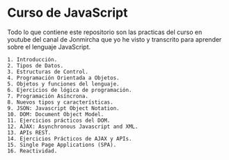 # Curso de JavaScript

Todo lo que contiene este repositorio son las practicas del curso en youtube del canal de Jonmircha que yo he visto y transcrito para aprender sobre el lenguaje JavaScript.

```
1. Introducción.
2. Tipos de Datos.
3. Estructuras de Control.
4. Programación Orientada a Objetos.
5. Objetos y funciones del lenguaje.
6. Ejercicios de lógica de programación.
7. Programación Asíncrona.
8. Nuevos tipos y características.
9. JSON: Javascript Object Notation.
10. DOM: Document Object Model.
11. Ejercicios prácticos del DOM.
12. AJAX: Asynchronous Javascript and XML.
13. APIs REST.
14. Ejercicios Prácticos de AJAX y APIs.
15. Single Page Applications (SPA).
16. Reactividad.
```
